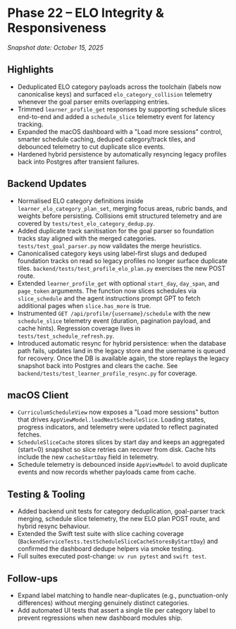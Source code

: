 # Phase 22 – ELO Integrity & Responsiveness

_Snapshot date: October 15, 2025_

## Highlights

- Deduplicated ELO category payloads across the toolchain (labels now canonicalise keys) and surfaced `elo_category_collision` telemetry whenever the goal parser emits overlapping entries.
- Trimmed `learner_profile_get` responses by supporting schedule slices end-to-end and added a `schedule_slice` telemetry event for latency tracking.
- Expanded the macOS dashboard with a "Load more sessions" control, smarter schedule caching, deduped category/track tiles, and debounced telemetry to cut duplicate slice events.
- Hardened hybrid persistence by automatically resyncing legacy profiles back into Postgres after transient failures.

## Backend Updates

- Normalised ELO category definitions inside `learner_elo_category_plan_set`, merging focus areas, rubric bands, and weights before persisting. Collisions emit structured telemetry and are covered by `tests/test_elo_category_dedup.py`.
- Added duplicate track sanitisation for the goal parser so foundation tracks stay aligned with the merged categories. `tests/test_goal_parser.py` now validates the merge heuristics.
- Canonicalised category keys using label-first slugs and deduped foundation tracks on read so legacy profiles no longer surface duplicate tiles. `backend/tests/test_profile_elo_plan.py` exercises the new POST route.
- Extended `learner_profile_get` with optional `start_day`, `day_span`, and `page_token` arguments. The function now slices schedules via `slice_schedule` and the agent instructions prompt GPT to fetch additional pages when `slice.has_more` is true.
- Instrumented `GET /api/profile/{username}/schedule` with the new `schedule_slice` telemetry event (duration, pagination payload, and cache hints). Regression coverage lives in `tests/test_schedule_refresh.py`.
- Introduced automatic resync for hybrid persistence: when the database path fails, updates land in the legacy store and the username is queued for recovery. Once the DB is available again, the store replays the legacy snapshot back into Postgres and clears the cache. See `backend/tests/test_learner_profile_resync.py` for coverage.

## macOS Client

- `CurriculumScheduleView` now exposes a "Load more sessions" button that drives `AppViewModel.loadNextScheduleSlice`. Loading states, progress indicators, and telemetry were updated to reflect paginated fetches.
- `ScheduleSliceCache` stores slices by start day and keeps an aggregated (start=0) snapshot so slice retries can recover from disk. Cache hits include the new `cacheStartDay` field in telemetry.
- Schedule telemetry is debounced inside `AppViewModel` to avoid duplicate events and now records whether payloads came from cache.

## Testing & Tooling

- Added backend unit tests for category deduplication, goal-parser track merging, schedule slice telemetry, the new ELO plan POST route, and hybrid resync behaviour.
- Extended the Swift test suite with slice caching coverage (`BackendServiceTests.testScheduleSliceCacheStoresByStartDay`) and confirmed the dashboard dedupe helpers via smoke testing.
- Full suites executed post-change: `uv run pytest` and `swift test`.

## Follow-ups

- Expand label matching to handle near-duplicates (e.g., punctuation-only differences) without merging genuinely distinct categories.
- Add automated UI tests that assert a single tile per category label to prevent regressions when new dashboard modules ship.
